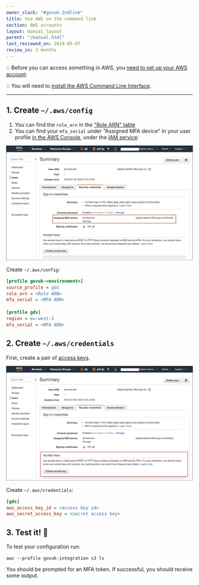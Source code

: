 ```yaml
---
owner_slack: "#govuk-2ndline"
title: Use AWS on the command line
section: AWS accounts
layout: manual_layout
parent: "/manual.html"
last_reviewed_on: 2019-05-07
review_in: 3 months
---
```


💡 Before you can access something in AWS, you [need to set up your AWS
account][set-up-account].

💡 You will need to [install the AWS Command Line Interface](https://docs.aws.amazon.com/cli/latest/userguide/installing.html).

---

## 1. Create `~/.aws/config`

1. You can find the `role_arn` in the ["Role ARN" table][secret-docs]
1. You can find your `mfa_serial` under "Assigned MFA device" in your user
   profile [in the AWS Console][aws-console], under the [IAM
   service][iam-service]:

  ![](images/aws-how-to-get-mfa.png)

Create `~/.aws/config`:

```ini
[profile govuk-<environment>]
source_profile = gds
role_arn = <Role ARN>
mfa_serial = <MFA ARN>

[profile gds]
region = eu-west-1
mfa_serial = <MFA ARN>
```

## 2. Create `~/.aws/credentials`

First, create a pair of [access keys][access-keys].

![](images/aws-how-to-get-access-keys.png)

Create `~/.aws/credentials`:

```ini
[gds]
aws_access_key_id = <access key id>
aws_secret_access_key = <secret access key>
```

## 3. Test it! 🚀

To test your configuration run:

```
aws --profile govuk-integration s3 ls
```

You should be prompted for an MFA token. If successful, you should receive some
output.

[set-up-account]: /manual/set-up-aws-account.html
[aws-console]: /manual/aws-console-access.html
[iam-service]: https://console.aws.amazon.com/iam/home?#/users
[secret-docs]: https://github.com/alphagov/govuk-aws-data/blob/master/docs/govuk-aws-accounts.md
[access-keys]: https://docs.aws.amazon.com/general/latest/gr/aws-sec-cred-types.html#access-keys-and-secret-access-keys
